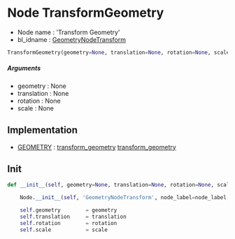 # Node TransformGeometry

- Node name : 'Transform Geometry'
- bl_idname : [GeometryNodeTransform](https://docs.blender.org/api/current/bpy.types.GeometryNodeTransform.html)


``` python
TransformGeometry(geometry=None, translation=None, rotation=None, scale=None, node_label=None, node_color=None)
```
##### Arguments

- geometry : None
- translation : None
- rotation : None
- scale : None

## Implementation

- [GEOMETRY](/docs/GeoNodes/socket_GEOMETRY.md) : [transform_geometry](/docs/GeoNodes/socket_GEOMETRY.md#transform_geometry) [transform_geometry](/docs/GeoNodes/socket_GEOMETRY.md#transform_geometry)

## Init

``` python
def __init__(self, geometry=None, translation=None, rotation=None, scale=None, node_label=None, node_color=None):

    Node.__init__(self, 'GeometryNodeTransform', node_label=node_label, node_color=node_color)

    self.geometry        = geometry
    self.translation     = translation
    self.rotation        = rotation
    self.scale           = scale
```
